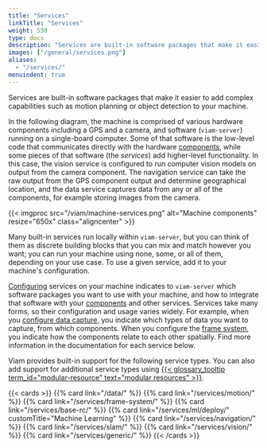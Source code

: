 ```yaml
---
title: "Services"
linkTitle: "Services"
weight: 550
type: docs
description: "Services are built-in software packages that make it easier to add complex capabilities such as motion planning or object detection to your machine."
images: ["/general/services.png"]
aliases:
  - "/services/"
menuindent: true
---
```


Services are built-in software packages that make it easier to add complex capabilities such as motion planning or object detection to your machine.

In the following diagram, the machine is comprised of various hardware components including a GPS and a camera, and software (`viam-server`) running on a single-board computer.
Some of that software is the low-level code that communicates directly with the hardware [components](/components/), while some pieces of that software (the _services_) add higher-level functionality.
In this case, the vision service is configured to run computer vision models on output from the camera component.
The navigation service can take the raw output from the GPS component output and determine geographical location, and the data service captures data from any or all of the components, for example storing images from the camera.

{{< imgproc src="/viam/machine-services.png" alt="Machine components" resize="650x" class="aligncenter" >}}
<br>

Many built-in services run locally within `viam-server`, but you can think of them as discrete building blocks that you can mix and match however you want; you can run your machine using none, some, or all of them, depending on your use case.
To use a given service, add it to your machine's configuration.

[Configuring](/build/#step-2-configure) services on your machine indicates to `viam-server` which software packages you want to use with your machine, and how to integrate that software with your [components](/components/) and other services.
Services take many forms, so their configuration and usage varies widely.
For example, when you [configure data capture](/data/capture/), you indicate which types of data you want to capture, from which components.
When you configure the [frame system](/services/frame-system/), you indicate how the components relate to each other spatially.
Find more information in the documentation for each service below.

Viam provides built-in support for the following service types.
You can also add support for additional service types using [{{< glossary_tooltip term_id="modular-resource" text="modular resources" >}}](/registry/).

{{< cards >}}
{{% card link="/data/" %}}
{{% card link="/services/motion/" %}}
{{% card link="/services/frame-system/" %}}
{{% card link="/services/base-rc/" %}}
{{% card link="/services/ml/deploy/" customTitle="Machine Learning" %}}
{{% card link="/services/navigation/" %}}
{{% card link="/services/slam/" %}}
{{% card link="/services/vision/" %}}
{{% card link="/services/generic/" %}}
{{< /cards >}}

